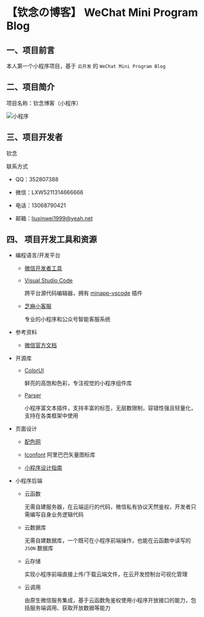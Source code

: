 # 【钦念の博客】 WeChat Mini Program Blog

## 一、项目前言

本人第一个小程序项目，基于 `云开发` 的 `WeChat Mini Program Blog`

## 二、项目简介

项目名称：钦念博客（小程序）

![小程序](https://ae01.alicdn.com/kf/H8bd159c050f645b2af1f0b201d2af888T.jpg)

## 三、项目开发者

钦念

联系方式

- QQ：352807388

- 微信：LXW5211314666666

- 电话：13068790421

- 邮箱：liuxinwei1999@yeah.net


## 四、 项目开发工具和资源

- 编程语言/开发平台

  - [微信开发者工具](https://developers.weixin.qq.com/miniprogram/dev/devtools/download.html) 

  - [Visual Studio Code](https://code.visualstudio.com/) 

    跨平台源代码编辑器，拥有 [minapp-vscode](https://github.com/wx-minapp/minapp-vscode) 插件

  - [芝麻小客服](https://login.xiaokefu.com.cn//xkf/xkfLogin?tab=scan&cookie=1&usertype=12&refresh=http://xiaokefu.com.cn)

    专业的小程序和公众号智能客服系统

- 参考资料

  - [微信官方文档](https://developers.weixin.qq.com/miniprogram/dev/framework/)

- 开源库

  - [ColorUI](https://github.com/weilanwl/ColorUI)

    鲜亮的高饱和色彩，专注视觉的小程序组件库

  - [Parser](https://github.com/jin-yufeng/Parser)

    小程序富文本插件，支持丰富的标签，无层数限制，容错性强且轻量化，支持在各类框架中使用

- 页面设计

  - [配色网](http://www.peise.net/palette/)

  - [Iconfont](https://www.iconfont.cn/) 阿里巴巴矢量图标库

  - [小程序设计指南](https://developers.weixin.qq.com/miniprogram/design/)


- 小程序后端

  - 云函数
  
    无需自建服务器，在云端运行的代码，微信私有协议天然鉴权，开发者只需编写自身业务逻辑代码

  - 云数据库
    
    无需自建数据库，一个既可在小程序前端操作，也能在云函数中读写的 `JSON` 数据库

  - 云存储
  
    实现小程序前端直接上传/下载云端文件，在云开发控制台可视化管理

  - 云调用
  
    由原生微信服务集成，基于云函数免鉴权使用小程序开放接口的能力，包括服务端调用、获取开放数据等能力


